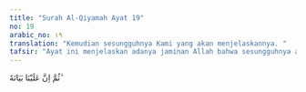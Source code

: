 ```yaml
---
title: "Surah Al-Qiyamah Ayat 19"
no: 19
arabic_no: ١٩
translation: "Kemudian sesungguhnya Kami yang akan menjelaskannya. "
tafsir: "Ayat ini menjelaskan adanya jaminan Allah bahwa sesungguhnya atas tanggungan Allah-lah penjelasannya. Maksudnya setelah Jibril selesai membacakan Al-Qur'an itu kepada Nabi Muhammad saw, maka Allah langsung memberikan penjelasan kepada beliau melalui ilham-ilham yang ditanamkan ke dalam dada Nabi saw, sehingga pengertian ayat ini secara sempurna sebagaimana yang dikehendaki Allah dapat diketahui Nabi saw. Allah pula yang menyampaikan kepada Nabi segala rahasia, hukum-hukum, dan pengetahuan Al-Qur'an itu secara sempurna. Dengan begitu, tidak dapat diragukan sedikit pun bahwa sesungguhnya Al-Qur'an itu dari sisi Allah."
---
```

ثُمَّ اِنَّ عَلَيْنَا بَيَانَهٗ ۗ
